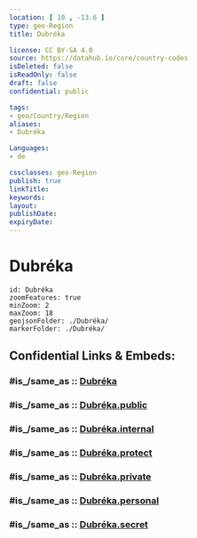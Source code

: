 ```yaml
---
location: [ 10 , -13.6 ] 
type: geo-Region
title: Dubréka

license: CC BY-SA 4.0
source: https://datahub.io/core/country-codes
isDeleted: false
isReadOnly: false
draft: false
confidential: public

tags:
- geo/Country/Region
aliases:
- Dubréka

Languages:
- de

cssclasses: geo-Region
publish: true
linkTitle: 
keywords: 
layout: 
publishDate: 
expiryDate: 
---
```


# Dubréka

```leaflet
id: Dubréka
zoomFeatures: true 
minZoom: 2 
maxZoom: 18
geojsonFolder: ./Dubréka/
markerFolder: ./Dubréka/
```


## Confidential Links & Embeds: 

### #is_/same_as :: [Dubréka](/_Standards/Earth/Continent/Africa/Africa~West/Guinea/Regions~Guinea/Kindia/counties~Kindia/Dubréka.md) 

### #is_/same_as :: [Dubréka.public](/_public/Earth/Continent/Africa/Africa~West/Guinea/Regions~Guinea/Kindia/counties~Kindia/Dubréka.public.md) 

### #is_/same_as :: [Dubréka.internal](/_internal/Earth/Continent/Africa/Africa~West/Guinea/Regions~Guinea/Kindia/counties~Kindia/Dubréka.internal.md) 

### #is_/same_as :: [Dubréka.protect](/_protect/Earth/Continent/Africa/Africa~West/Guinea/Regions~Guinea/Kindia/counties~Kindia/Dubréka.protect.md) 

### #is_/same_as :: [Dubréka.private](/_private/Earth/Continent/Africa/Africa~West/Guinea/Regions~Guinea/Kindia/counties~Kindia/Dubréka.private.md) 

### #is_/same_as :: [Dubréka.personal](/_personal/Earth/Continent/Africa/Africa~West/Guinea/Regions~Guinea/Kindia/counties~Kindia/Dubréka.personal.md) 

### #is_/same_as :: [Dubréka.secret](/_secret/Earth/Continent/Africa/Africa~West/Guinea/Regions~Guinea/Kindia/counties~Kindia/Dubréka.secret.md)

